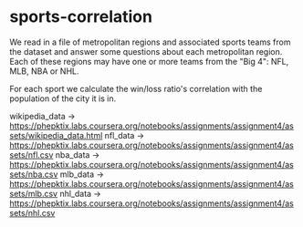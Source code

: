# sports-correlation
We read in a file of metropolitan regions and associated sports teams from the dataset and answer some questions about each metropolitan region. Each of these regions may have one or more teams from the "Big 4": NFL, MLB, NBA or NHL. 

For each sport we calculate the win/loss ratio's correlation with the population of the city it is in. 

wikipedia_data -> https://phepktix.labs.coursera.org/notebooks/assignments/assignment4/assets/wikipedia_data.html
nfl_data -> https://phepktix.labs.coursera.org/notebooks/assignments/assignment4/assets/nfl.csv
nba_data -> https://phepktix.labs.coursera.org/notebooks/assignments/assignment4/assets/nba.csv
mlb_data -> https://phepktix.labs.coursera.org/notebooks/assignments/assignment4/assets/mlb.csv
nhl_data -> https://phepktix.labs.coursera.org/notebooks/assignments/assignment4/assets/nhl.csv

